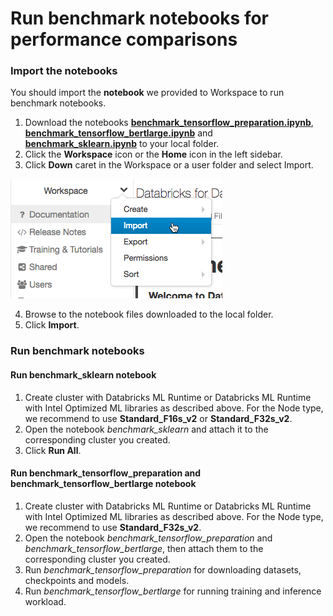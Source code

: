 # Run benchmark notebooks for performance comparisons

###  Import the notebooks
You should import the **notebook**  we provided to Workspace to run benchmark notebooks.

1. Download the notebooks **[benchmark_tensorflow_preparation.ipynb](./benchmark_tensorflow_preparation.ipynb)**, **[benchmark_tensorflow_bertlarge.ipynb](./benchmark_tensorflow_bertlarge.ipynb)** and **[benchmark_sklearn.ipynb](./benchmark_sklearn.ipynb)** to your local folder.
2. Click the  **Workspace** icon or the  **Home** icon in the left sidebar.
3. Click **Down** caret in the Workspace or a user folder and select Import. 

![import-notebook](../imgs/import-notebook.png)

4. Browse to the notebook files downloaded to the local folder.
5. Click **Import**.


### Run benchmark notebooks
#### Run benchmark_sklearn notebook
 1. Create cluster with Databricks ML Runtime or Databricks ML Runtime with Intel Optimized ML libraries as described above. For the Node type, we recommend to use **Standard_F16s_v2** or **Standard_F32s_v2**.
 2. Open the notebook *benchmark_sklearn* and attach it to the corresponding cluster you created.
 3. Click **Run All**.
   
#### Run benchmark_tensorflow_preparation and benchmark_tensorflow_bertlarge notebook
 1. Create cluster with Databricks ML Runtime or Databricks ML Runtime with Intel Optimized ML libraries as described above. For the Node type, we recommend to use **Standard_F32s_v2**.
 2. Open the notebook *benchmark_tensorflow_preparation* and *benchmark_tensorflow_bertlarge*, then attach them to the corresponding cluster you created.
 3. Run *benchmark_tensorflow_preparation* for downloading datasets, checkpoints and models.
 4. Run *benchmark_tensorflow_bertlarge* for running training and inference workload.
